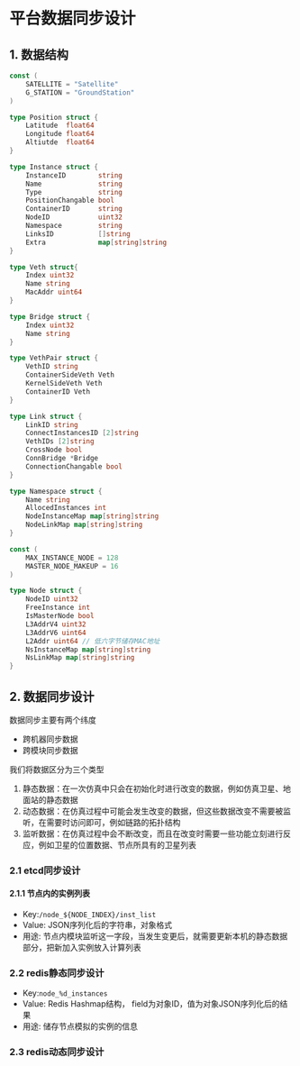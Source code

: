 # 平台数据同步设计

## 1. 数据结构

```go
const (
    SATELLITE = "Satellite"
    G_STATION = "GroundStation"
)

type Position struct {
    Latitude  float64
    Longitude float64
    Altiutde  float64
}

type Instance struct {
    InstanceID        string
    Name              string
    Type              string
    PositionChangable bool
    ContainerID       string
    NodeID            uint32
    Namespace         string
    LinksID           []string
    Extra             map[string]string
}

type Veth struct{
    Index uint32
    Name string
    MacAddr uint64
}

type Bridge struct {
    Index uint32
    Name string
}

type VethPair struct {
    VethID string
    ContainerSideVeth Veth
    KernelSideVeth Veth
    ContainerID Veth
}

type Link struct {
    LinkID string
    ConnectInstancesID [2]string
    VethIDs [2]string
    CrossNode bool
    ConnBridge *Bridge
    ConnectionChangable bool
}

type Namespace struct {
    Name string
    AllocedInstances int
    NodeInstanceMap map[string]string
    NodeLinkMap map[string]string
}

const (
    MAX_INSTANCE_NODE = 128
    MASTER_NODE_MAKEUP = 16
)

type Node struct {
    NodeID uint32
    FreeInstance int
    IsMasterNode bool
    L3AddrV4 uint32
    L3AddrV6 uint64
    L2Addr uint64 // 低六字节储存MAC地址
    NsInstanceMap map[string]string
    NsLinkMap map[string]string
}

```

## 2. 数据同步设计

数据同步主要有两个纬度
* 跨机器同步数据 
* 跨模块同步数据

我们将数据区分为三个类型
1. 静态数据：在一次仿真中只会在初始化时进行改变的数据，例如仿真卫星、地面站的静态数据
2. 动态数据：在仿真过程中可能会发生改变的数据，但这些数据改变不需要被监听，在需要时访问即可，例如链路的拓扑结构
3. 监听数据：在仿真过程中会不断改变，而且在改变时需要一些功能立刻进行反应，例如卫星的位置数据、节点所具有的卫星列表

### 2.1 etcd同步设计

#### 2.1.1 节点内的实例列表

* Key:`/node_${NODE_INDEX}/inst_list`
* Value: JSON序列化后的字符串，对象格式
* 用途: 节点内模块监听这一字段，当发生变更后，就需要更新本机的静态数据部分，把新加入实例放入计算列表

### 2.2 redis静态同步设计

* Key:`node_%d_instances`
* Value: Redis Hashmap结构， field为对象ID，值为对象JSON序列化后的结果
* 用途: 储存节点模拟的实例的信息

### 2.3 redis动态同步设计